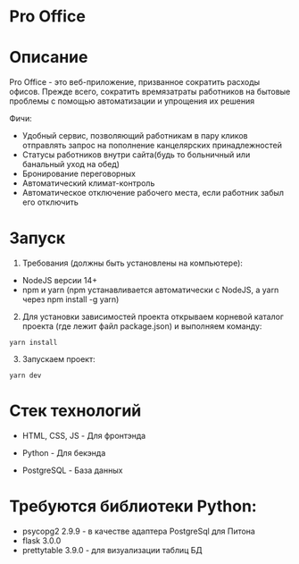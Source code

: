 # Pro Office

# Описание
Pro Office - это веб-приложение, призванное сократить расходы офисов. Прежде всего, сократить времязатраты работников на бытовые проблемы с помощью автоматизации и упрощения их решения

Фичи:
* Удобный сервис, позволяющий работникам в пару кликов отправлять запрос на пополнение канцелярских принадлежностей
* Статусы работников внутри сайта(будь то больничный или банальный уход на обед)
* Бронирование переговорных
* Автоматический климат-контроль
* Автоматическое отключение рабочего места, если работник забыл его отключить

# Запуск
1. Требования (должны быть установлены на компьютере):

- NodeJS версии 14+
- npm и yarn (npm устанавливается автоматически с NodeJS, а yarn через npm install -g yarn)

2. Для установки зависимостей проекта открываем корневой каталог проекта (где лежит файл package.json) и выполняем команду:

`yarn install`

3. Запускаем проект:

`yarn dev`

# Стек технологий
* HTML, CSS, JS - Для фронтэнда

* Python - Для бекэнда

* PostgreSQL - База данных

# Требуются библиотеки Python:
* psycopg2 2.9.9 - в качестве адаптера PostgreSql для Питона
* flask 3.0.0
* prettytable 3.9.0 - для визуализации таблиц БД
